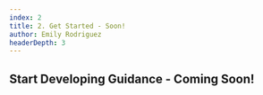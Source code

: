 ```yaml
---
index: 2
title: 2. Get Started - Soon!
author: Emily Rodriguez
headerDepth: 3
---
```


## Start Developing Guidance - Coming Soon!